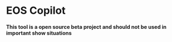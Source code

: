 # EOS Copilot

#### This tool is a open source beta project and should not be used in important show situations

